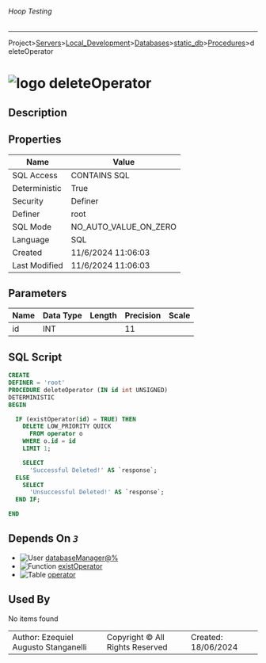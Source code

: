 ###### Hoop Testing
___
Project>[Servers](../../../../Servers.md)>[Local_Development](../../../Local_Development.md)>[Databases](../../Databases.md)>[static_db](../static_db.md)>[Procedures](Procedures.md)>deleteOperator


# ![logo](../../../../../Images/procedure64.svg) deleteOperator

## <a name="#Description"></a>Description
> 
## <a name="#Properties"></a>Properties
|Name|Value|
|---|---|
|SQL Access|CONTAINS SQL|
|Deterministic|True|
|Security|Definer|
|Definer|root|
|SQL Mode|NO_AUTO_VALUE_ON_ZERO|
|Language|SQL|
|Created|11/6/2024 11:06:03|
|Last Modified|11/6/2024 11:06:03|


## <a name="#Parameters"></a>Parameters
|Name|Data Type|Length|Precision|Scale|
|---|---|---|---|---|
|id|INT||11||

## <a name="#SqlScript"></a>SQL Script
```SQL
CREATE
DEFINER = 'root'
PROCEDURE deleteOperator (IN id int UNSIGNED)
DETERMINISTIC
BEGIN

  IF (existOperator(id) = TRUE) THEN
    DELETE LOW_PRIORITY QUICK
      FROM operator o
    WHERE o.id = id
    LIMIT 1;

    SELECT
      'Successful Deleted!' AS `response`;
  ELSE
    SELECT
      'Unsuccessful Deleted!' AS `response`;
  END IF;

END
```

## <a name="#DependsOn"></a>Depends On _`3`_
- ![User](../../../../../Images/user.svg) [databaseManager@%](../../../Users/databaseManager@%.md)
- ![Function](../../../../../Images/function.svg) [existOperator](../Functions/existOperator.md)
- ![Table](../../../../../Images/table.svg) [operator](../Tables/operator.md)


## <a name="#UsedBy"></a>Used By
No items found

||||
|---|---|---|
|Author: Ezequiel Augusto Stanganelli|Copyright © All Rights Reserved|Created: 18/06/2024|